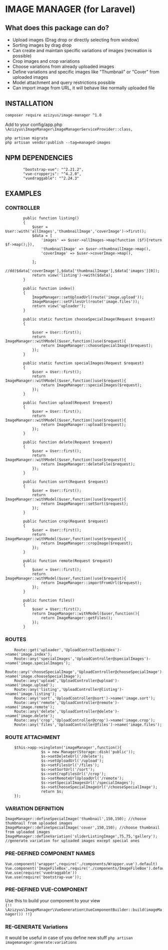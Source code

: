 # IMAGE MANAGER (for Laravel)




## What does this package can do?

* Upload images (Drag drop or directly selecting from window)
* Sorting images by drag drop
* Can create and maintain specific variations of images (recreation is possible)
* Crop images and crop variations
* Choose variations from already uploaded images
* Define variations and specific images like "Thumbnail" or "Cover" from uploaded images
* Model attachment and query restrictions possible 
* Can import image from URL, it will behave like normally uploaded file



## INSTALLATION

<code>composer require azizyus/image-manager ^1.0</code>

Add to your config/app.php <br>
```\Azizyus\ImageManager\ImageManagerServiceProvider::class,``` <br>

```php artisan migrate``` <br>
```php artisan vendor:publish --tag=managed-images``` <br>


## NPM DEPENDENCIES
```
        "bootstrap-vue": "^2.21.2",
        "vue-cropperjs": "^4.2.0",
        "vuedraggable": "^2.24.3"
```

## EXAMPLES

### CONTROLLER




```  
        public function listing()
        {
            $user = User::with('allImages','thumbnailImage','coverImage')->first();
            $data = [
                'images' => $user->allImages->map(function ($f){return $f->map();}),
                'thumbnailImage' => $user->thumbnailImage->map(),
                'coverImage' => $user->coverImage->map(),

            ];
            //dd($data['coverImage'],$data['thumbnailImage'],$data['images'][0]);
            return view('listing')->with($data);
        }

        public function index()
        {
            ImageManager::setUploadUrl(route('image.upload'));
            ImageManager::setFilesUrl(route('image.files'));
            return view('uploader');
        }

        public static function chooseSpecialImage(Request $request)
        {

            $user = User::first();
            return ImageManager::withModel($user,function()use($request){
                return ImageManager::chooseSpecialImage($request);
            });
        }

        public static function specialImages(Request $request)
        {
            $user = User::first();
            return ImageManager::withModel($user,function()use($request){
                return ImageManager::specialImages($request);
            });
        }

        public function upload(Request $request)
        {
            $user = User::first();
            return ImageManager::withModel($user,function()use($request){
                return ImageManager::upload($request);
            });
        }

        public function delete(Request $request)
        {
            $user = User::first();
            return ImageManager::withModel($user,function()use($request){
                return ImageManager::deleteFile($request);
            });
        }

        public function sort(Request $request)
        {
            $user = User::first();
            return ImageManager::withModel($user,function()use($request){
                return ImageManager::setSort($request);
            });
        }

        public function crop(Request $request)
        {
            $user = User::first();
            return ImageManager::withModel($user,function()use($request){
                return ImageManager::cropImage($request);
            });
        }

        public function remote(Request $request)
        {
            $user = User::first();
            return ImageManager::withModel($user,function()use($request){
                return ImageManager::importFromUrl($request);
            });
        }

        public function files()
        {
            $user = User::first();
            return ImageManager::withModel($user,function(){
                return ImageManager::getFiles();
            });
        }
```


### ROUTES
```
    Route::get('uploader','UploadController@index')->name('image.index');
    Route::any('specialImages','UploadController@specialImages')->name('image.specialImages');
    Route::any('chooseSpecialImage','UploadController@chooseSpecialImage')->name('image.chooseSpecialImage');
    Route::any('upload','UploadController@upload')->name('image.upload');
    Route::any('listing','UploadController@listing')->name('image.listing');
    Route::any('sort','UploadController@sort')->name('image.sort');
    Route::any('remote','UploadController@remote')->name('image.remote');
    Route::any('delete','UploadController@delete')->name('image.delete');
    Route::any('crop','UploadController@crop')->name('image.crop');
    Route::any('files','UploadController@files')->name('image.files');
```


### ROUTE ATTACHMENT
```
    $this->app->singleton('imageManager',function(){
                $s = new Manager(Storage::disk('public'));
                $s->setDeleteUrl('/delete');
                $s->setUploadUrl('/upload');
                $s->setFilesUrl('/files');
                $s->setSortUrl('/sort');
                $s->setCropFilesUrl('/crop');
                $s->setRemoteUrlUploadUrl('/remote');
                $s->setSpecialImagesUrl('/specialImages');
                $s->setChooseSpecialImageUrl('/chooseSpecialImage');
                return $s;
    });
```


### VARIATION DEFINITION
```
ImageManager::defineSpecialImage('thumbnail',150,150); //choose thumbnail from uploaded images
ImageManager::defineSpecialImage('cover',150,150); //choose thumbnail from uploaded images
ImageManager::defineVariation('sliderListingImage',75,75,'gallery'); //generate variation for uploaded images except special ones
```

### PRE-DEFINED COMPONENT NAMES
```
Vue.component('wrapper',require('./components/Wrapper.vue').default)
Vue.component('ImageFileBox',require('./components/ImageFileBox').default);
Vue.use(require('vuedraggable'))
Vue.use(require('bootstrap-vue'));
```

### PRE-DEFINED VUE-COMPONENT
Use this to build your component to your view <br>
``
{!! \Azizyus\ImageManager\VueGeneration\VueComponentBuilder::build(imageManager()) !!}
``





### RE-GENERATE Variations

it would be useful in case of you define new stuff
```php artisan imagemanager:generate:variations```


